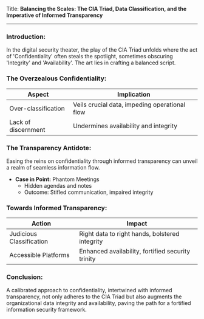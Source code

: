 Title: **Balancing the Scales: The CIA Triad, Data Classification, and the Imperative of Informed Transparency**

---

### Introduction:
In the digital security theater, the play of the CIA Triad unfolds where the act of 'Confidentiality' often steals the spotlight, sometimes obscuring 'Integrity' and 'Availability'. The art lies in crafting a balanced script.

### The Overzealous Confidentiality:
| Aspect | Implication |
|--------|-------------|
| Over-classification | Veils crucial data, impeding operational flow |
| Lack of discernment | Undermines availability and integrity |

### The Transparency Antidote:
Easing the reins on confidentiality through informed transparency can unveil a realm of seamless information flow.

- **Case in Point:** Phantom Meetings
    - Hidden agendas and notes
    - Outcome: Stifled communication, impaired integrity

### Towards Informed Transparency:
| Action | Impact |
|--------|--------|
| Judicious Classification | Right data to right hands, bolstered integrity |
| Accessible Platforms | Enhanced availability, fortified security trinity |

### Conclusion:
A calibrated approach to confidentiality, intertwined with informed transparency, not only adheres to the CIA Triad but also augments the organizational data integrity and availability, paving the path for a fortified information security framework.
